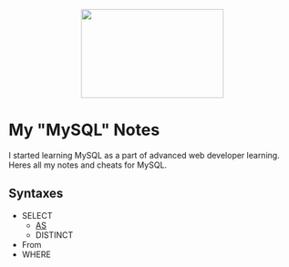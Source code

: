 
<!-- Logo-->
<p align="center">
<img src="https://1000logos.net/wp-content/uploads/2020/08/MySQL-Logo.png" width="250" height="156" align="center" />
</p>

   
# My "MySQL" Notes

I started learning MySQL as a part of advanced web developer learning. Heres all my notes and cheats for MySQL.


<!-- Syntaxes -->

## Syntaxes

- SELECT
   - <a href='#'>AS</a>
   - DISTINCT
- From
- WHERE

